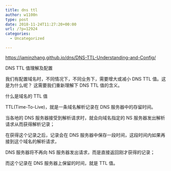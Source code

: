 ```yaml
---
title: dns ttl
author: w1100n
type: post
date: 2018-11-24T11:27:20+00:00
url: /?p=12924
categories:
  - Uncategorized

---
```

https://jaminzhang.github.io/dns/DNS-TTL-Understanding-and-Config/

DNS TTL 值理解及配置

我们有配置域名时，不同情况下，不同业务下，需要增大或减小 DNS TTL 值。这是为什么呢？ 这需要我们重新理解下 DNS TTL 值的含义。

什么是域名的 TTL 值
  
TTL(Time-To-Live)，就是一条域名解析记录在 DNS 服务器中的存留时间。
  
当各地的 DNS 服务器接受到解析请求时，就会向域名指定的 NS 服务器发出解析请求从而获得解析记录；
  
在获得这个记录之后，记录会在 DNS 服务器中保存一段时间，这段时间内如果再接到这个域名的解析请求，
  
DNS 服务器将不再向 NS 服务器发出请求，而是直接返回刚才获得的记录；
  
而这个记录在 DNS 服务器上保留的时间，就是 TTL 值。